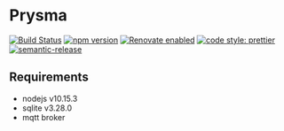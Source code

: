 # Prysma
[![Build Status](https://travis-ci.org/Rooknj/prysma.svg?branch=master)](https://travis-ci.org/Rooknj/prysma)
[![npm version](https://badge.fury.io/js/prysma.svg)](https://badge.fury.io/js/prysma)
[![Renovate enabled](https://img.shields.io/badge/renovate-enabled-brightgreen.svg)](https://renovatebot.com/)
[![code style: prettier](https://img.shields.io/badge/code_style-prettier-ff69b4.svg?style=flat-square)](https://github.com/prettier/prettier)
[![semantic-release](https://img.shields.io/badge/%20%20%F0%9F%93%A6%F0%9F%9A%80-semantic--release-e10079.svg)](https://github.com/semantic-release/semantic-release)
## Requirements

- nodejs v10.15.3
- sqlite v3.28.0
- mqtt broker

